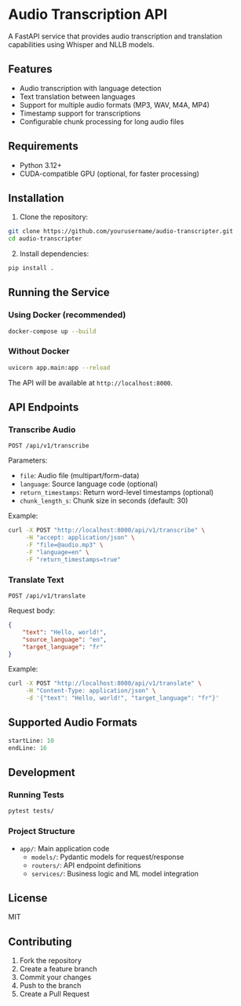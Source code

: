 # Audio Transcription API

A FastAPI service that provides audio transcription and translation capabilities using Whisper and NLLB models.

## Features

- Audio transcription with language detection
- Text translation between languages
- Support for multiple audio formats (MP3, WAV, M4A, MP4)
- Timestamp support for transcriptions
- Configurable chunk processing for long audio files

## Requirements

- Python 3.12+
- CUDA-compatible GPU (optional, for faster processing)

## Installation

1. Clone the repository:
```bash
git clone https://github.com/yourusername/audio-transcripter.git
cd audio-transcripter
```

2. Install dependencies:
```bash
pip install .
```

## Running the Service

### Using Docker (recommended)

```bash
docker-compose up --build
```

### Without Docker

```bash
uvicorn app.main:app --reload
```

The API will be available at `http://localhost:8000`.

## API Endpoints

### Transcribe Audio
`POST /api/v1/transcribe`

Parameters:
- `file`: Audio file (multipart/form-data)
- `language`: Source language code (optional)
- `return_timestamps`: Return word-level timestamps (optional)
- `chunk_length_s`: Chunk size in seconds (default: 30)

Example:
```bash
curl -X POST "http://localhost:8000/api/v1/transcribe" \
     -H "accept: application/json" \
     -F "file=@audio.mp3" \
     -F "language=en" \
     -F "return_timestamps=true"
```

### Translate Text
`POST /api/v1/translate`

Request body:
```json
{
    "text": "Hello, world!",
    "source_language": "en",
    "target_language": "fr"
}
```

Example:
```bash
curl -X POST "http://localhost:8000/api/v1/translate" \
     -H "Content-Type: application/json" \
     -d '{"text": "Hello, world!", "target_language": "fr"}'
```

## Supported Audio Formats

```python:app/routers/transcription.py
startLine: 10
endLine: 16
```

## Development

### Running Tests

```bash
pytest tests/
```

### Project Structure

- `app/`: Main application code
  - `models/`: Pydantic models for request/response
  - `routers/`: API endpoint definitions
  - `services/`: Business logic and ML model integration

## License

MIT

## Contributing

1. Fork the repository
2. Create a feature branch
3. Commit your changes
4. Push to the branch
5. Create a Pull Request
